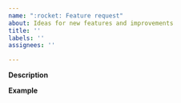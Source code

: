 ```yaml
---
name: ":rocket: Feature request"
about: Ideas for new features and improvements
title: ''
labels: ''
assignees: ''

---
```


**Description**  
<!-- A clear and concise description of the new feature. -->

**Example**  
<!-- A simple example of the new feature in action (optional: include PHP code, YAML config, etc.)
     If the new feature changes an existing feature, include a simple before/after comparison. -->
